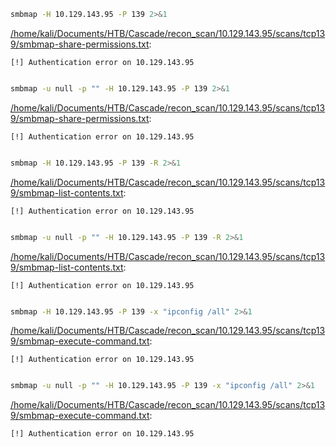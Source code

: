 ```bash
smbmap -H 10.129.143.95 -P 139 2>&1
```

[/home/kali/Documents/HTB/Cascade/recon_scan/10.129.143.95/scans/tcp139/smbmap-share-permissions.txt](file:///home/kali/Documents/HTB/Cascade/recon_scan/10.129.143.95/scans/tcp139/smbmap-share-permissions.txt):

```
[!] Authentication error on 10.129.143.95


```
```bash
smbmap -u null -p "" -H 10.129.143.95 -P 139 2>&1
```

[/home/kali/Documents/HTB/Cascade/recon_scan/10.129.143.95/scans/tcp139/smbmap-share-permissions.txt](file:///home/kali/Documents/HTB/Cascade/recon_scan/10.129.143.95/scans/tcp139/smbmap-share-permissions.txt):

```
[!] Authentication error on 10.129.143.95


```
```bash
smbmap -H 10.129.143.95 -P 139 -R 2>&1
```

[/home/kali/Documents/HTB/Cascade/recon_scan/10.129.143.95/scans/tcp139/smbmap-list-contents.txt](file:///home/kali/Documents/HTB/Cascade/recon_scan/10.129.143.95/scans/tcp139/smbmap-list-contents.txt):

```
[!] Authentication error on 10.129.143.95


```
```bash
smbmap -u null -p "" -H 10.129.143.95 -P 139 -R 2>&1
```

[/home/kali/Documents/HTB/Cascade/recon_scan/10.129.143.95/scans/tcp139/smbmap-list-contents.txt](file:///home/kali/Documents/HTB/Cascade/recon_scan/10.129.143.95/scans/tcp139/smbmap-list-contents.txt):

```
[!] Authentication error on 10.129.143.95


```
```bash
smbmap -H 10.129.143.95 -P 139 -x "ipconfig /all" 2>&1
```

[/home/kali/Documents/HTB/Cascade/recon_scan/10.129.143.95/scans/tcp139/smbmap-execute-command.txt](file:///home/kali/Documents/HTB/Cascade/recon_scan/10.129.143.95/scans/tcp139/smbmap-execute-command.txt):

```
[!] Authentication error on 10.129.143.95


```
```bash
smbmap -u null -p "" -H 10.129.143.95 -P 139 -x "ipconfig /all" 2>&1
```

[/home/kali/Documents/HTB/Cascade/recon_scan/10.129.143.95/scans/tcp139/smbmap-execute-command.txt](file:///home/kali/Documents/HTB/Cascade/recon_scan/10.129.143.95/scans/tcp139/smbmap-execute-command.txt):

```
[!] Authentication error on 10.129.143.95


```
